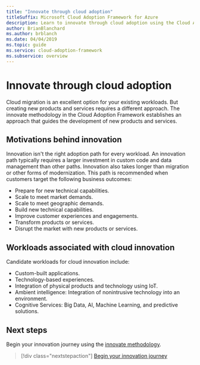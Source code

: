 ```yaml
---
title: "Innovate through cloud adoption"
titleSuffix: Microsoft Cloud Adoption Framework for Azure
description: Learn to innovate through cloud adoption using the Cloud Adoption Framework.
author: BrianBlanchard
ms.author: brblanch
ms.date: 04/04/2019
ms.topic: guide
ms.service: cloud-adoption-framework
ms.subservice: overview
---
```


# Innovate through cloud adoption

Cloud migration is an excellent option for your existing workloads. But creating new products and services requires a different approach. The innovate methodology in the Cloud Adoption Framework establishes an approach that guides the development of new products and services.

## Motivations behind innovation

Innovation isn't the right adoption path for every workload. An innovation path typically requires a larger investment in custom code and data management than other paths. Innovation also takes longer than migration or other forms of modernization. This path is recommended when customers target the following business outcomes:

- Prepare for new technical capabilities.
- Scale to meet market demands.
- Scale to meet geographic demands.
- Build new technical capabilities.
- Improve customer experiences and engagements.
- Transform products or services.
- Disrupt the market with new products or services.

## Workloads associated with cloud innovation

Candidate workloads for cloud innovation include:

- Custom-built applications.
- Technology-based experiences.
- Integration of physical products and technology using IoT.
- Ambient intelligence: Integration of nonintrusive technology into an environment.
- Cognitive Services: Big Data, AI, Machine Learning, and predictive solutions.

## Next steps

Begin your innovation journey using the [innovate methodology](../innovate/index.md).

> [!div class="nextstepaction"]
> [Begin your innovation journey](../innovate/index.md)
